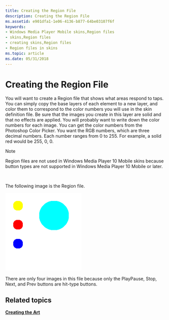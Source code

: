```yaml
---
title: Creating the Region File
description: Creating the Region File
ms.assetid: e901dfa1-1e06-4136-b877-64be03107f6f
keywords:
- Windows Media Player Mobile skins,Region files
- skins,Region files
- creating skins,Region files
- Region files in skins
ms.topic: article
ms.date: 05/31/2018
---
```


# Creating the Region File

You will want to create a Region file that shows what areas respond to taps. You can simply copy the base layers of each element to a new layer, and color them to correspond to the color numbers you will use in the skin definition file. Be sure that the images you create in this layer are solid and that no effects are applied. You will probably want to write down the color numbers for each image. You can get the color numbers from the Photoshop Color Picker. You want the RGB numbers, which are three decimal numbers. Each number ranges from 0 to 255. For example, a solid red would be 255, 0, 0.

> [!Note]  
> Region files are not used in Windows Media Player 10 Mobile skins because button types are not supported in Windows Media Player 10 Mobile or later.

 

The following image is the Region file.

![region file](images/ceswmreg.png)

There are only four images in this file because only the PlayPause, Stop, Next, and Prev buttons are hit-type buttons.

## Related topics

<dl> <dt>

[**Creating the Art**](creating-the-art.md)
</dt> </dl>

 

 




